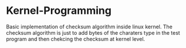 # Kernel-Programming
Basic implementation of checksum algorithm inside linux kernel. The checksum algorithm 
is just to add bytes of the charaters type in the test program and then chekcing the checksum 
at kernel level. 
